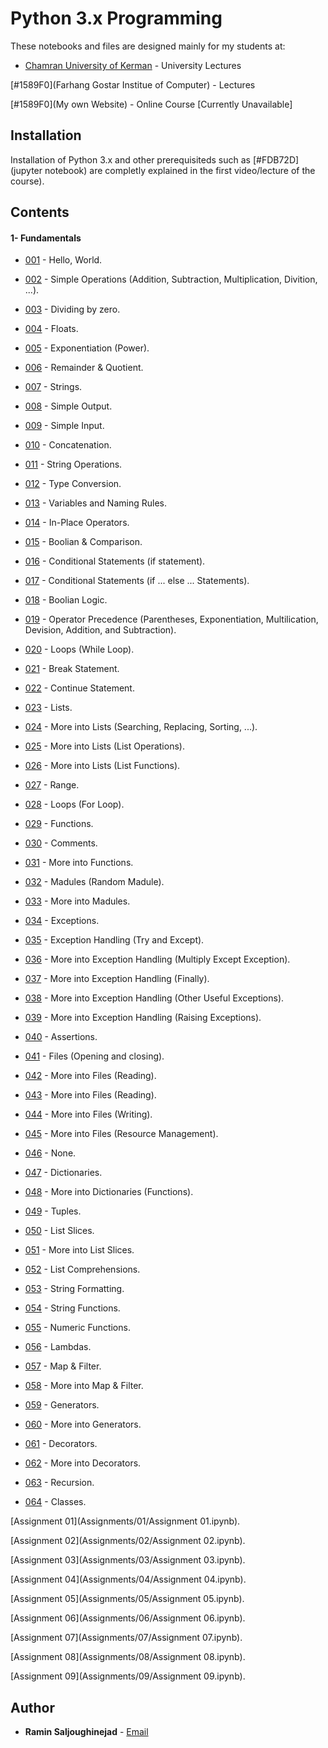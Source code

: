 # Python 3.x Programming 

These notebooks and files are designed mainly for my students at:

* [Chamran University of Kerman](https://kerman.tvu.ac.ir) - University Lectures

[#1589F0](Farhang Gostar Institue of Computer) - Lectures

[#1589F0](My own Website) - Online Course [Currently Unavailable]


## Installation

Installation of Python 3.x and other prerequisiteds such as [#FDB72D](jupyter notebook) are completly explained in the first video/lecture of the course).


## Contents
#### 1- Fundamentals
* [001](https://github.com/RaminSaljoughinejad/Python-3.0-Course/blob/master/1-%20Fundamentals/001/Main%2001.ipynb) - Hello, World.
* [002](https://github.com/RaminSaljoughinejad/Python-3.0-Course/blob/master/1-%20Fundamentals/002/Main%2002.ipynb) - Simple Operations (Addition, Subtraction, Multiplication, Divition, ...).

* [003](https://github.com/RaminSaljoughinejad/Python-3.0-Course/blob/master/1-%20Fundamentals/003/Main%2003.ipynb) - Dividing by zero.

* [004](https://github.com/RaminSaljoughinejad/Python-3.0-Course/blob/master/1-%20Fundamentals/004/Main%2004.ipynb) - Floats.

* [005](https://github.com/RaminSaljoughinejad/Python-3.0-Course/blob/master/1-%20Fundamentals/005/Main%2005.ipynb) - Exponentiation (Power).

* [006](https://github.com/RaminSaljoughinejad/Python-3.0-Course/blob/master/1-%20Fundamentals/006/Main%2006.ipynb) - Remainder & Quotient.

* [007](https://github.com/RaminSaljoughinejad/Python-3.0-Course/blob/master/1-%20Fundamentals/007/Main%2007.ipynb) - Strings.

* [008](https://github.com/RaminSaljoughinejad/Python-3.0-Course/blob/master/1-%20Fundamentals/008/Main%2008.ipynb) - Simple Output.

* [009](https://github.com/RaminSaljoughinejad/Python-3.0-Course/blob/master/1-%20Fundamentals/009/Main%2009.ipynb) - Simple Input.

* [010](https://github.com/RaminSaljoughinejad/Python-3.0-Course/blob/master/1-%20Fundamentals/010/Main%2010.ipynb) - Concatenation.

* [011](https://github.com/RaminSaljoughinejad/Python-3.0-Course/blob/master/1-%20Fundamentals/011/Main%2011.ipynb) - String Operations.

* [012](https://github.com/RaminSaljoughinejad/Python-3.0-Course/blob/master/1-%20Fundamentals/012/Main%2012.ipynb) - Type Conversion.

* [013](https://github.com/RaminSaljoughinejad/Python-3.0-Course/blob/master/1-%20Fundamentals/013/Main%2013.ipynb) - Variables and Naming Rules.

* [014](https://github.com/RaminSaljoughinejad/Python-3.0-Course/blob/master/1-%20Fundamentals/014/Main%2014.ipynb) - In-Place Operators.

* [015](https://github.com/RaminSaljoughinejad/Python-3.0-Course/blob/master/1-%20Fundamentals/015/Main%2015.ipynb) - Boolian & Comparison.

* [016](https://github.com/RaminSaljoughinejad/Python-3.0-Course/blob/master/1-%20Fundamentals/016/Main%2016.ipynb) - Conditional Statements (if statement).

* [017](https://github.com/RaminSaljoughinejad/Python-3.0-Course/blob/master/1-%20Fundamentals/017/Main%2017.ipynb) - Conditional Statements (if ... else ... Statements).

* [018](https://github.com/RaminSaljoughinejad/Python-3.0-Course/blob/master/1-%20Fundamentals/018/Main%2018.ipynb) - Boolian Logic.

* [019](https://github.com/RaminSaljoughinejad/Python-3.0-Course/blob/master/1-%20Fundamentals/019/Main%2019.ipynb) - Operator Precedence (Parentheses, Exponentiation, Multilication, Devision, Addition, and Subtraction).

* [020](https://github.com/RaminSaljoughinejad/Python-3.0-Course/blob/master/1-%20Fundamentals/020/Main%2020.ipynb) - Loops (While Loop).

* [021](https://github.com/RaminSaljoughinejad/Python-3.0-Course/blob/master/1-%20Fundamentals/021/Main%2021.ipynb) - Break Statement.

* [022](https://github.com/RaminSaljoughinejad/Python-3.0-Course/blob/master/1-%20Fundamentals/022/Main%2022.ipynb) - Continue Statement.

* [023](https://github.com/RaminSaljoughinejad/Python-3.0-Course/blob/master/1-%20Fundamentals/023/Main%2023.ipynb) - Lists.

* [024](https://github.com/RaminSaljoughinejad/Python-3.0-Course/blob/master/1-%20Fundamentals/024/Main%2024.ipynb) - More into Lists (Searching, Replacing, Sorting, ...).

* [025](https://github.com/RaminSaljoughinejad/Python-3.0-Course/blob/master/1-%20Fundamentals/025/Main%2025.ipynb) - More into Lists (List Operations).

* [026](https://github.com/RaminSaljoughinejad/Python-3.0-Course/blob/master/1-%20Fundamentals/026/Main%2026.ipynb) - More into Lists (List Functions).

* [027](https://github.com/RaminSaljoughinejad/Python-3.0-Course/blob/master/1-%20Fundamentals/027/Main%2027.ipynb) - Range.

* [028](https://github.com/RaminSaljoughinejad/Python-3.0-Course/blob/master/1-%20Fundamentals/028/Main%2028.ipynb) - Loops (For Loop).

* [029](https://github.com/RaminSaljoughinejad/Python-3.0-Course/blob/master/1-%20Fundamentals/029/Main%2029.ipynb) - Functions.

* [030](https://github.com/RaminSaljoughinejad/Python-3.0-Course/blob/master/1-%20Fundamentals/030/Main%2030.ipynb) - Comments.

* [031](https://github.com/RaminSaljoughinejad/Python-3.0-Course/blob/master/1-%20Fundamentals/031/Main%2031.ipynb) - More into Functions.

* [032](https://github.com/RaminSaljoughinejad/Python-3.0-Course/blob/master/1-%20Fundamentals/032/Main%2032.ipynb) - Madules (Random Madule).

* [033](https://github.com/RaminSaljoughinejad/Python-3.0-Course/blob/master/1-%20Fundamentals/033/Main%2033.ipynb) - More into Madules.

* [034](https://github.com/RaminSaljoughinejad/Python-3.0-Course/blob/master/1-%20Fundamentals/034/Main%2034.ipynb) - Exceptions.

* [035](https://github.com/RaminSaljoughinejad/Python-3.0-Course/blob/master/1-%20Fundamentals/035/Main%2035.ipynb) - Exception Handling (Try and Except).

* [036](https://github.com/RaminSaljoughinejad/Python-3.0-Course/blob/master/1-%20Fundamentals/036/Main%2036.ipynb) - More into Exception Handling (Multiply Except Exception).

* [037](https://github.com/RaminSaljoughinejad/Python-3.0-Course/blob/master/1-%20Fundamentals/037/Main%2037.ipynb) - More into Exception Handling (Finally).

* [038](https://github.com/RaminSaljoughinejad/Python-3.0-Course/blob/master/1-%20Fundamentals/038/Main%2038.ipynb) - More into Exception Handling (Other Useful Exceptions).

* [039](https://github.com/RaminSaljoughinejad/Python-3.0-Course/blob/master/1-%20Fundamentals/039/Main%2039.ipynb) - More into Exception Handling (Raising Exceptions).

* [040](https://github.com/RaminSaljoughinejad/Python-3.0-Course/blob/master/1-%20Fundamentals/040/Main%2040.ipynb) - Assertions.

* [041](https://github.com/RaminSaljoughinejad/Python-3.0-Course/blob/master/1-%20Fundamentals/041/Main%2041.ipynb) - Files (Opening and closing).

* [042](https://github.com/RaminSaljoughinejad/Python-3.0-Course/blob/master/1-%20Fundamentals/042/Main%2042.ipynb) - More into Files (Reading).

* [043](https://github.com/RaminSaljoughinejad/Python-3.0-Course/blob/master/1-%20Fundamentals/043/Main%2043.ipynb) - More into Files (Reading).

* [044](https://github.com/RaminSaljoughinejad/Python-3.0-Course/blob/master/1-%20Fundamentals/044/Main%2044.ipynb) - More into Files (Writing).

* [045](https://github.com/RaminSaljoughinejad/Python-3.0-Course/blob/master/1-%20Fundamentals/045/Main%2045.ipynb) - More into Files (Resource Management).

* [046](https://github.com/RaminSaljoughinejad/Python-3.0-Course/blob/master/1-%20Fundamentals/046/Main%2046.ipynb) - None.

* [047](https://github.com/RaminSaljoughinejad/Python-3.0-Course/blob/master/1-%20Fundamentals/047/Main%2047.ipynb) - Dictionaries.

* [048](https://github.com/RaminSaljoughinejad/Python-3.0-Course/blob/master/1-%20Fundamentals/048/Main%2048.ipynb) - More into Dictionaries (Functions).

* [049](https://github.com/RaminSaljoughinejad/Python-3.0-Course/blob/master/1-%20Fundamentals/049/Main%2049.ipynb) - Tuples.

* [050](https://github.com/RaminSaljoughinejad/Python-3.0-Course/blob/master/1-%20Fundamentals/050/Main%2050.ipynb) - List Slices.

* [051](https://github.com/RaminSaljoughinejad/Python-3.0-Course/blob/master/1-%20Fundamentals/051/Main%2051.ipynb) - More into List Slices.

* [052](https://github.com/RaminSaljoughinejad/Python-3.0-Course/blob/master/1-%20Fundamentals/052/Main%2052.ipynb) - List Comprehensions.

* [053](https://github.com/RaminSaljoughinejad/Python-3.0-Course/blob/master/1-%20Fundamentals/053/Main%2053.ipynb) - String Formatting.

* [054](https://github.com/RaminSaljoughinejad/Python-3.0-Course/blob/master/1-%20Fundamentals/054/Main%2054.ipynb) - String Functions.

* [055](https://github.com/RaminSaljoughinejad/Python-3.0-Course/blob/master/1-%20Fundamentals/055/Main%2055.ipynb) - Numeric Functions.

* [056](https://github.com/RaminSaljoughinejad/Python-3.0-Course/blob/master/1-%20Fundamentals/056/Main%2056.ipynb) - Lambdas.

* [057](https://github.com/RaminSaljoughinejad/Python-3.0-Course/blob/master/1-%20Fundamentals/057/Main%2057.ipynb) - Map & Filter.

* [058](https://github.com/RaminSaljoughinejad/Python-3.0-Course/blob/master/1-%20Fundamentals/058/Main%2058.ipynb) - More into Map & Filter.

* [059](https://github.com/RaminSaljoughinejad/Python-3.0-Course/blob/master/1-%20Fundamentals/059/Main%2059.ipynb) - Generators.

* [060](https://github.com/RaminSaljoughinejad/Python-3.0-Course/blob/master/1-%20Fundamentals/060/Main%2060.ipynb) - More into Generators.

* [061](https://github.com/RaminSaljoughinejad/Python-3.0-Course/blob/master/1-%20Fundamentals/061/Main%2061.ipynb) - Decorators.

* [062](https://github.com/RaminSaljoughinejad/Python-3.0-Course/blob/master/1-%20Fundamentals/062/Main%2062.ipynb) - More into Decorators.

* [063](https://github.com/RaminSaljoughinejad/Python-3.0-Course/blob/master/1-%20Fundamentals/063/Main%2063.ipynb) - Recursion.

* [064](https://github.com/RaminSaljoughinejad/Python-3.0-Course/blob/master/1-%20Fundamentals/064/Main%2064.ipynb) - Classes.


 [Assignment 01](Assignments/01/Assignment 01.ipynb).
 
 [Assignment 02](Assignments/02/Assignment 02.ipynb).
 
 [Assignment 03](Assignments/03/Assignment 03.ipynb).
 
 [Assignment 04](Assignments/04/Assignment 04.ipynb).
 
 [Assignment 05](Assignments/05/Assignment 05.ipynb).
 
 [Assignment 06](Assignments/06/Assignment 06.ipynb).
 
 [Assignment 07](Assignments/07/Assignment 07.ipynb).
 
 [Assignment 08](Assignments/08/Assignment 08.ipynb).
 
 [Assignment 09](Assignments/09/Assignment 09.ipynb).


## Author

* **Ramin Saljoughinejad** - [Email](ramin.saljoughi@icloud.com)
